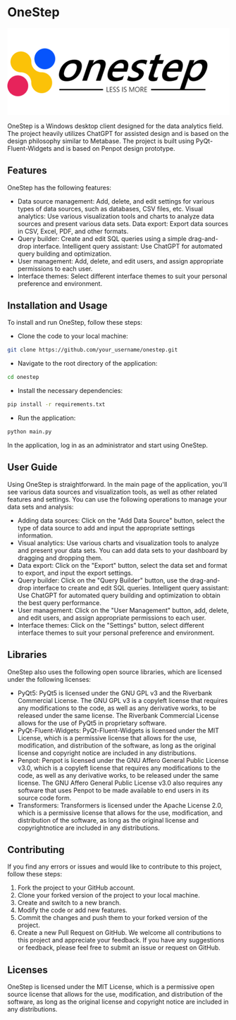# OneStep

![logo](img/onestep_logo.png)

OneStep is a Windows desktop client designed for the data analytics field. The project heavily utilizes ChatGPT for assisted design and is based on the design philosophy similar to Metabase. The project is built using PyQt-Fluent-Widgets and is based on Penpot design prototype.

## Features
OneStep has the following features:

- Data source management: Add, delete, and edit settings for various types of data sources, such as databases, CSV files, etc.
Visual analytics: Use various visualization tools and charts to analyze data sources and present various data sets.
Data export: Export data sources in CSV, Excel, PDF, and other formats.
- Query builder: Create and edit SQL queries using a simple drag-and-drop interface.
Intelligent query assistant: Use ChatGPT for automated query building and optimization.
- User management: Add, delete, and edit users, and assign appropriate permissions to each user.
- Interface themes: Select different interface themes to suit your personal preference and environment.

## Installation and Usage
To install and run OneStep, follow these steps:

- Clone the code to your local machine:
```bash
git clone https://github.com/your_username/onestep.git
```

- Navigate to the root directory of the application:
```bash
cd onestep
```

- Install the necessary dependencies:
```bash
pip install -r requirements.txt
```

- Run the application:
```bash
python main.py
```

In the application, log in as an administrator and start using OneStep.

## User Guide

Using OneStep is straightforward. In the main page of the application, you'll see various data sources and visualization tools, as well as other related features and settings. You can use the following operations to manage your data sets and analysis:

- Adding data sources: Click on the "Add Data Source" button, select the type of data source to add and input the appropriate settings information.
- Visual analytics: Use various charts and visualization tools to analyze and present your data sets. You can add data sets to your dashboard by dragging and dropping them.
- Data export: Click on the "Export" button, select the data set and format to export, and input the export settings.
- Query builder: Click on the "Query Builder" button, use the drag-and-drop interface to create and edit SQL queries.
Intelligent query assistant: Use ChatGPT for automated query building and optimization to obtain the best query performance.
- User management: Click on the "User Management" button, add, delete, and edit users, and assign appropriate permissions to each user.
- Interface themes: Click on the "Settings" button, select different interface themes to suit your personal preference and environment.

## Libraries

OneStep also uses the following open source libraries, which are licensed under the following licenses:

- PyQt5: PyQt5 is licensed under the GNU GPL v3 and the Riverbank Commercial License. The GNU GPL v3 is a copyleft license that requires any modifications to the code, as well as any derivative works, to be released under the same license. The Riverbank Commercial License allows for the use of PyQt5 in proprietary software.
- PyQt-Fluent-Widgets: PyQt-Fluent-Widgets is licensed under the MIT License, which is a permissive license that allows for the use, modification, and distribution of the software, as long as the original license and copyright notice are included in any distributions.
- Penpot: Penpot is licensed under the GNU Affero General Public License v3.0, which is a copyleft license that requires any modifications to the code, as well as any derivative works, to be released under the same license. The GNU Affero General Public License v3.0 also requires any software that uses Penpot to be made available to end users in its source code form.
- Transformers: Transformers is licensed under the Apache License 2.0, which is a permissive license that allows for the use, modification, and distribution of the software, as long as the original license and copyrightnotice are included in any distributions.

## Contributing
If you find any errors or issues and would like to contribute to this project, follow these steps:

1. Fork the project to your GitHub account.
2. Clone your forked version of the project to your local machine.
3. Create and switch to a new branch.
4. Modify the code or add new features.
5. Commit the changes and push them to your forked version of the project.
6. Create a new Pull Request on GitHub.
We welcome all contributions to this project and appreciate your feedback. If you have any suggestions or feedback, please feel free to submit an issue or request on GitHub.

## Licenses
OneStep is licensed under the MIT License, which is a permissive open source license that allows for the use, modification, and distribution of the software, as long as the original license and copyright notice are included in any distributions.
